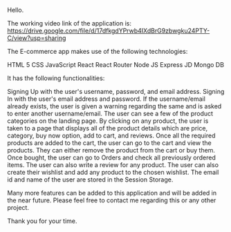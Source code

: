Hello.

The working video link of the application is: https://drive.google.com/file/d/17dfkgdYPrwb4IXdBrG9zbwgku24PTY-C/view?usp=sharing

The E-commerce app makes use of the following technologies:

HTML 5
CSS
JavaScript
React
React Router
Node JS
Express JD
Mongo DB

It has the following functionalities:

Signing Up with the user's username, password, and email address.
Signing In with the user's email address and password.
If the username/email already exists, the user is given a warning regarding the same and is asked to enter another username/email.
The user can see a few of the product categories on the landing page.
By  clicking on any product, the user is taken to a page that displays all of the product details which are price, category, buy now option, add to cart, and reviews. 
Once all the required products are added to the cart, the user can go to the cart and view the products.
They can either remove the product from the cart or buy them.
Once bought, the user can go to Orders and check all previously ordered items.
The user can also write a review for any product.
The user can also create their wishlist and add any product to the chosen wishlist.
The email id and name of the user are stored in the Session Storage.


Many more features can be added to this application and will be added in the near future. Please feel free to contact me regarding this or any other project.

Thank you for your time.
